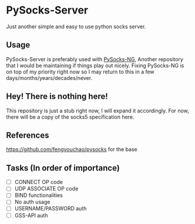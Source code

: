 # PySocks-Server

Just another simple and easy to use python socks server.

## Usage

PySocks-Server is preferably used with [PySocks-NG](https://github.com/molangning/PySocks-NG), Another repository that I would be maintaining if things play out nicely. Fixing PySocks-NG is on top of my priority right now so I may return to this in a few days/months/years/decades/never.

## Hey! There is nothing here!

This repository is just a stub right now, I will expand it accordingly. For now, there will be a copy of the socks5 specification here.

<!--- Yes it is messy, I know that, We all know that --->

## References

https://github.com/fengyouchao/pysocks for the base

## Tasks (In order of importance)

- [ ] CONNECT OP code
- [ ] UDP ASSOCIATE OP code
- [ ] BIND functionalities
- [ ] No auth usage
- [ ] USERNAME/PASSWORD auth
- [ ] GSS-API auth
